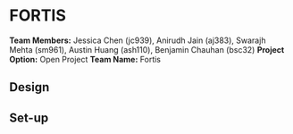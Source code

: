 # FORTIS
**Team Members:**
Jessica Chen (jc939), Anirudh Jain (aj383), Swarajh Mehta (sm961), Austin Huang (ash110), Benjamin Chauhan (bsc32)
**Project Option:**
Open Project
**Team Name:**
Fortis

## Design

## Set-up
